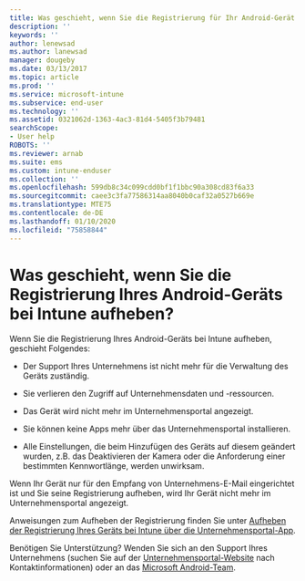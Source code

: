 ```yaml
---
title: Was geschieht, wenn Sie die Registrierung für Ihr Android-Gerät aufheben? | Microsoft-Dokumentation
description: ''
keywords: ''
author: lenewsad
ms.author: lanewsad
manager: dougeby
ms.date: 03/13/2017
ms.topic: article
ms.prod: ''
ms.service: microsoft-intune
ms.subservice: end-user
ms.technology: ''
ms.assetid: 0321062d-1363-4ac3-81d4-5405f3b79481
searchScope:
- User help
ROBOTS: ''
ms.reviewer: arnab
ms.suite: ems
ms.custom: intune-enduser
ms.collection: ''
ms.openlocfilehash: 599db8c34c099cdd0bf1f1bbc90a308cd83f6a33
ms.sourcegitcommit: caee3c3fa77586314aa8040b0caf32a0527b669e
ms.translationtype: MTE75
ms.contentlocale: de-DE
ms.lasthandoff: 01/10/2020
ms.locfileid: "75858844"
---
```

# <a name="what-happens-if-you-unenroll-your-android-device-from-intune"></a>Was geschieht, wenn Sie die Registrierung Ihres Android-Geräts bei Intune aufheben?

Wenn Sie die Registrierung Ihres Android-Geräts bei Intune aufheben, geschieht Folgendes:

- Der Support Ihres Unternehmens ist nicht mehr für die Verwaltung des Geräts zuständig.

- Sie verlieren den Zugriff auf Unternehmensdaten und -ressourcen.

- Das Gerät wird nicht mehr im Unternehmensportal angezeigt.

- Sie können keine Apps mehr über das Unternehmensportal installieren.

- Alle Einstellungen, die beim Hinzufügen des Geräts auf diesem geändert wurden, z.B. das Deaktivieren der Kamera oder die Anforderung einer bestimmten Kennwortlänge, werden unwirksam.

Wenn Ihr Gerät nur für den Empfang von Unternehmens-E-Mail eingerichtet ist und Sie seine Registrierung aufheben, wird Ihr Gerät nicht mehr im Unternehmensportal angezeigt.

Anweisungen zum Aufheben der Registrierung finden Sie unter [Aufheben der Registrierung Ihres Geräts bei Intune über die Unternehmensportal-App](unenroll-your-device-from-intune-android.md).

Benötigen Sie Unterstützung? Wenden Sie sich an den Support Ihres Unternehmens (suchen Sie auf der [Unternehmensportal-Website](https://go.microsoft.com/fwlink/?linkid=2010980) nach Kontaktinformationen) oder an das <a href="mailto:wintunedroidfbk@microsoft.com?subject=I have questions about unenrolling my Android device&body=Describe the issue you're experiencing here.">Microsoft Android-Team</a>.
